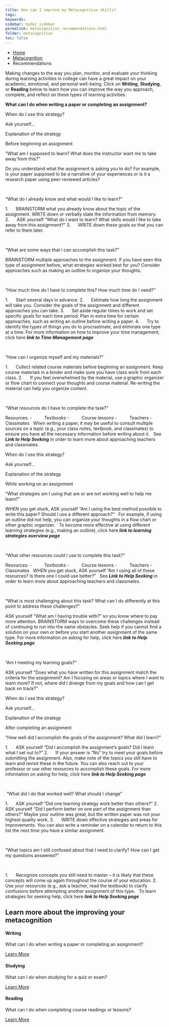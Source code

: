 ```yaml
---
title: How can I improve my Metacognitive skills?
tags: 
keywords: 
sidebar: mydoc_sidebar
permalink: metacognition_recommendations.html
folder: metacognition
toc: false
---
```


<style>
.question {
	font-size:135%; 
	color:#660066; 
	font-style: italic;
}
</style>

<ul class="breadcrumb">
    <li><a href="index.html">Home</a></li>
    <li><a href="metacognition.html">Metacognition</a></li>
    <li class="active">Recommendations</li>
</ul>

Making changes to the way you plan, monitor, and evaluate your thinking during learning activities in college can have a great impact on your academic, emotional, and personal well-being. Click on **Writing**, **Studying**, or **Reading** below to learn how you can improve the way you approach, complete, and reflect on these types of learning activities. 

**What can I do when writing a paper or completing an assignment?** 

  When do I use this strategy?
  
  
  Ask yourself…
  
  
  Explanation of the strategy
  
 
 
  
  Before beginning an assignment
  
  
  “What am I supposed to learn? What does the instructor want me to take away from
  this?”
  
  
  Do you understand what the assignment is asking you to do? For
  example, is your paper supposed to be a narrative of your experiences or is
  it a research paper using peer-reviewed articles? 
  
 
 
  
   
  
  
  “What do I already know and
  what would I like to learn?”
  
  
  1.     
  BRAINSTORM
  what you already know about the topic of the assignment. WRITE down or verbally state the information from memory.
  2.     
  ASK
  yourself “What do I want to learn? What skills would I like to take away from
  this assignment?” 
  3.     
  WRITE
  down these goals so that you can refer to them later.
  
 
 
  
   
  
  
  “What are some ways that I can
  accomplish this task?”
  
  
  BRAINSTORM multiple
  approaches to the assignment. If you have seen this type of assignment
  before, what strategies worked best for you? Consider approaches such as
  making an outline to organize your thoughts.
  
 
 
  
   
  
  
  “How much time do I have to
  complete this? How much time do I need?” 
   
  
  
  1.     
  Start several days in advance.
  2.     
  Estimate how long the assignment will take
  you. Consider the goals of the assignment and different approaches you can
  take. 
  3.     
  Set aside regular times to work and set
  specific goals for each time period. Plan in extra time for certain
  approaches, such as writing an outline before writing a paper.
  4.     
  Try to identify the types of things you do to
  procrastinate, and eliminate one type at a time.
  For more
  information on how to improve your time management, click here ***link to
  Time Management page***
  
 
 
  
   
  
  
  “How can I organize myself and
  my materials?”
  
  
  1.     
  Collect related course materials before
  beginning an assignment. Keep course materials in a binder and make sure you
  have class work from each class.
  2.     
  If you feel overwhelmed by the material, use a
  graphic organizer or flow chart to connect your thoughts and course material.
  Re-writing the material can help you organize content.
  
 
 
  
   
  
  
  “What resources do I have to
  complete the task?”
  
  
  Resources:
  -         
  Textbooks
  -         
  Course lessons
  -         
  Teachers
  -         
  Classmates
   
  When writing a paper, it may be useful to consult multiple sources on
  a topic (e.g., your class notes, textbook, and classmates) to ensure you have
  all the necessary information before writing about it. 
   
  See ***Link to Help Seeking*** in order to learn more about
  approaching teachers and classmates.
  
 
 
  
  When do I use this strategy?
  
  
  Ask yourself…
  
  
  Explanation of the strategy
  
 
 
  
  While working on an assignment
  
  
  “What strategies am I using
  that are or are not working well to help me learn?” 
  
  
  WHEN you get stuck, ASK yourself “Am I using the best
  method possible to write this paper? Should I use a different approach?”
   
  For example, if using an outline did not help, you can organize your
  thoughts in a flow chart or other graphic organizer. 
   
  To become more effective at using different learning strategies
  (e.g., making an outline), click here ***link to learning strategies overview
  page***
  
 
 
  
   
  
  
  “What other resources could I
  use to complete this task?” 
  
  
  Resources:
  -         
  Textbooks
  -         
  Course lessons
  -         
  Teachers
  -         
  Classmates
   
  WHEN you get stuck, ASK yourself “Am I using all of these
  resources? Is there one I could use better?”
   
  See ***Link to Help Seeking*** in order to learn more about
  approaching teachers and classmates. 
  
 
 
  
   
  
  
  “What is most challenging about
  this task? What can I do differently at this point to address these
  challenges?”
  
  
  ASK yourself “What am I
  having trouble with?” so you know where to pay more attention. BRAINSTORM ways to overcome these
  challenges instead of continuing to run into the same obstacles. Seek help if
  you cannot find a solution on your own or before you start another assignment
  of the same type. 
  For more information on asking for help, click here ***link to Help
  Seeking page***
  
 
 
  
   
  
  
  “Am I meeting my learning
  goals?”
   
  
  
  ASK yourself “Does what
  you have written for this assignment match the criteria for the assignment?
  Am I focusing on areas or topics where I want to learn more? If not, where
  did I diverge from my goals and how can I get back on track?”
  
 
 
  
  When do I use this strategy?
  
  
  Ask yourself…
  
  
  Explanation of the strategy
  
 
 
  
  After completing an assignment
  
  
  “How well did I accomplish the
  goals of the assignment? What did I learn?” 
  
  
  1.     
  ASK
  yourself “Did I accomplish the assignment’s goals? Did I learn what I set out
  to?”
  2.     
  If your answer is “No” try to meet your goals
  before submitting the assignment. Also, make note of the topics you still
  have to learn and revisit these in the future. You can also reach out to your
  professor or use other resources to accomplish these goals. 
  For more
  information on asking for help, click here ***link to Help Seeking page***
  
 
 
  
   
  
  
   “What did I do that worked well? What should
  I change” 
   
  
  
  1.     
  ASK
  yourself “Did one learning strategy work better than others?”
  2.     
  ASK yourself
  “Did I perform better on one part of the assignment than others?” Maybe your
  outline was great, but the written paper was not your highest quality work. 
  3.     
  WRITE
  down effective strategies and areas for improvements. You can also write a
  reminder on a calendar to return to this list the next time you have a
  similar assignment.
  
 
 
  
   
  
  
  “What topics am I still
  confused about that I need to clarify? How can I get my questions answered?”
  
   
   
  
  
  1.     
  Recognize concepts you still need to master –
  it is likely that these concepts will come up again throughout the course of
  your education.
  2.     
  Use your resources (e.g., ask a teacher, read
  the textbook) to clarify confusions before attempting another assignment of
  this type.
   
  To learn strategies for seeking help, click here ***link to Help
  Seeking page***
  
 



<div class="row">
         <div class="col-lg-12">
             <h2 class="page-header">Learn more about the improving your metacognition</h2>
         </div>
         <div class="col-md-4 col-sm-6">
             <div class="panel panel-default text-center">
                 <div class="panel-heading">
                     <span class="fa-stack fa-5x">
                           <i class="fa fa-circle fa-stack-2x text-primary"></i>
                           <i class="fa fa-pencil-square-o fa-stack-1x fa-inverse"></i>
                     </span>
                 </div>
                 <div class="panel-body">
                     <h4>Writing</h4>
                     <p>What can I do when writing a paper or completing an assignment?</p>
                     <a href="metacognition_recommendations_writing.html" class="btn btn-primary">Learn More</a>
                 </div>
             </div>
         </div>
         <div class="col-md-4 col-sm-6">
             <div class="panel panel-default text-center">
                 <div class="panel-heading">
                     <span class="fa-stack fa-5x">
                           <i class="fa fa-circle fa-stack-2x text-primary"></i>
                           <i class="fa fa-graduation-cap fa-stack-1x fa-inverse"></i>
                     </span>
                 </div>
                 <div class="panel-body">
                     <h4>Studying</h4>
                     <p>What can I do when studying for a quiz or exam?</p>
                     <a href="metacognition_recommendations_studying.html" class="btn btn-primary">Learn More</a>
                 </div>
             </div>
         </div>
         <div class="col-md-4 col-sm-6">
             <div class="panel panel-default text-center">
                 <div class="panel-heading">
                     <span class="fa-stack fa-5x">
                           <i class="fa fa-circle fa-stack-2x text-primary"></i>
                           <i class="fa fa-book fa-stack-1x fa-inverse"></i>
                     </span>
                 </div>
                 <div class="panel-body">
                     <h4>Reading</h4>
                     <p>What can I do when completing course readings or lessons?</p>
                     <a href="metacognition_recommendations_reading.html" class="btn btn-primary">Learn More</a>
                 </div>
             </div>
         </div>
</div>
